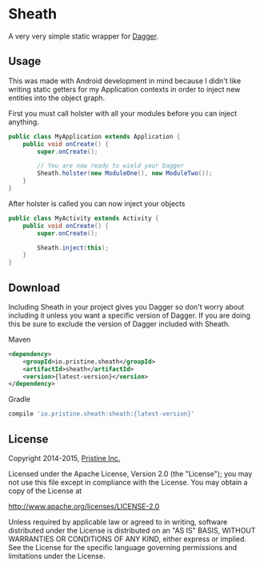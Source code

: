 Sheath
======

A very very simple static wrapper for [Dagger](https://github.com/square/dagger).


Usage
--------

This was made with Android development in mind because I didn't like writing static getters for my Application contexts in order to inject new entities into the object graph.

First you must call holster with all your modules before you can inject anything.

```java
public class MyApplication extends Application {
    public void onCreate() {
        super.onCreate();

        // You are now ready to wield your Dagger
        Sheath.holster(new ModuleOne(), new ModuleTwo());
    }
}
```

After holster is called you can now inject your objects

```java
public class MyActivity extends Activity {
    public void onCreate() {
        super.onCreate();

        Sheath.inject(this);
    }
}
```

Download
--------
Including Sheath in your project gives you Dagger so don't worry about including it unless you want a specific version of Dagger. If you are doing this be sure to exclude the version of Dagger included with Sheath.

Maven

```xml
<dependency>
	<groupId>io.pristine.sheath</groupId>
	<artifactId>sheath</artifactId>
	<version>{latest-version}</version>
</dependency>
```

Gradle

```groovy
compile 'io.pristine.sheath:sheath:{latest-version}'
```

License
-------
Copyright 2014-2015, [Pristine Inc.](https://pristine.io/)

Licensed under the Apache License, Version 2.0 (the "License");
you may not use this file except in compliance with the License.
You may obtain a copy of the License at

http://www.apache.org/licenses/LICENSE-2.0

Unless required by applicable law or agreed to in writing, software
distributed under the License is distributed on an "AS IS" BASIS,
WITHOUT WARRANTIES OR CONDITIONS OF ANY KIND, either express or implied.
See the License for the specific language governing permissions and
limitations under the License.
